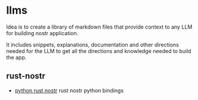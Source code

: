 # llms
Idea is to create a library of markdown files that provide context to any LLM for building nostr application. 

It includes snippets, explanations, documentation and other directions needed for the LLM to get all the directions and knowledge needed to build the app.

## rust-nostr
- [python rust nostr](./rust-nostr/python-llm.txt) rust nostr python bindings 
